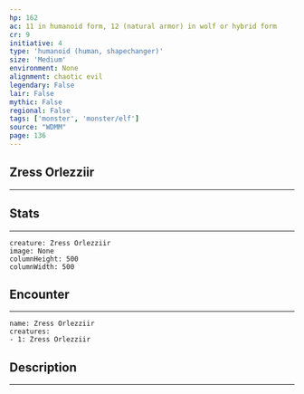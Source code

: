```yaml
---
hp: 162
ac: 11 in humanoid form, 12 (natural armor) in wolf or hybrid form
cr: 9
initiative: 4
type: 'humanoid (human, shapechanger)'    
size: 'Medium'
environment: None
alignment: chaotic evil
legendary: False
lair: False
mythic: False
regional: False
tags: ['monster', 'monster/elf']
source: "WDMM"
page: 136
---
```


## Zress Orlezziir
---



## Stats
---

```statblock
creature: Zress Orlezziir
image: None
columnHeight: 500
columnWidth: 500
```

## Encounter
---

```encounter-table
name: Zress Orlezziir
creatures:
- 1: Zress Orlezziir
```

## Description
---




